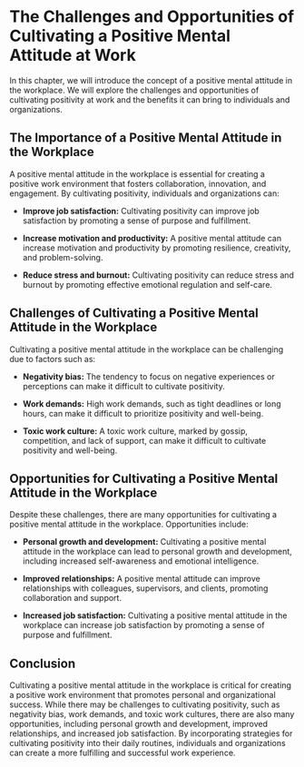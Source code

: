 The Challenges and Opportunities of Cultivating a Positive Mental Attitude at Work
==========================================================================================================================================================

In this chapter, we will introduce the concept of a positive mental attitude in the workplace. We will explore the challenges and opportunities of cultivating positivity at work and the benefits it can bring to individuals and organizations.

The Importance of a Positive Mental Attitude in the Workplace
-------------------------------------------------------------

A positive mental attitude in the workplace is essential for creating a positive work environment that fosters collaboration, innovation, and engagement. By cultivating positivity, individuals and organizations can:

* **Improve job satisfaction:** Cultivating positivity can improve job satisfaction by promoting a sense of purpose and fulfillment.

* **Increase motivation and productivity:** A positive mental attitude can increase motivation and productivity by promoting resilience, creativity, and problem-solving.

* **Reduce stress and burnout:** Cultivating positivity can reduce stress and burnout by promoting effective emotional regulation and self-care.

Challenges of Cultivating a Positive Mental Attitude in the Workplace
---------------------------------------------------------------------

Cultivating a positive mental attitude in the workplace can be challenging due to factors such as:

* **Negativity bias:** The tendency to focus on negative experiences or perceptions can make it difficult to cultivate positivity.

* **Work demands:** High work demands, such as tight deadlines or long hours, can make it difficult to prioritize positivity and well-being.

* **Toxic work culture:** A toxic work culture, marked by gossip, competition, and lack of support, can make it difficult to cultivate positivity and well-being.

Opportunities for Cultivating a Positive Mental Attitude in the Workplace
-------------------------------------------------------------------------

Despite these challenges, there are many opportunities for cultivating a positive mental attitude in the workplace. Opportunities include:

* **Personal growth and development:** Cultivating a positive mental attitude in the workplace can lead to personal growth and development, including increased self-awareness and emotional intelligence.

* **Improved relationships:** A positive mental attitude can improve relationships with colleagues, supervisors, and clients, promoting collaboration and support.

* **Increased job satisfaction:** Cultivating a positive mental attitude in the workplace can increase job satisfaction by promoting a sense of purpose and fulfillment.

Conclusion
----------

Cultivating a positive mental attitude in the workplace is critical for creating a positive work environment that promotes personal and organizational success. While there may be challenges to cultivating positivity, such as negativity bias, work demands, and toxic work cultures, there are also many opportunities, including personal growth and development, improved relationships, and increased job satisfaction. By incorporating strategies for cultivating positivity into their daily routines, individuals and organizations can create a more fulfilling and successful work experience.
